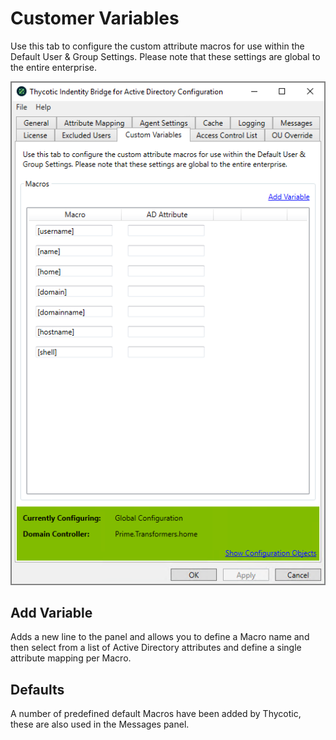 [title]: # (Customer Variables)
[tags]: # (panel)
[priority]: # (4)
# Customer Variables

Use this tab to configure the custom attribute macros for use within the Default User & Group Settings. Please note that these settings are global to the entire enterprise.

![customer variables](../images/cust-var.png "Customer Variables tab of the Bridge Configuration tool")

## Add Variable

Adds a new line to the panel and allows you to define a Macro name and then select from a list of Active Directory attributes and define a single attribute mapping per Macro.

## Defaults

A number of predefined default Macros have been added by Thycotic, these are also used in the Messages panel.
